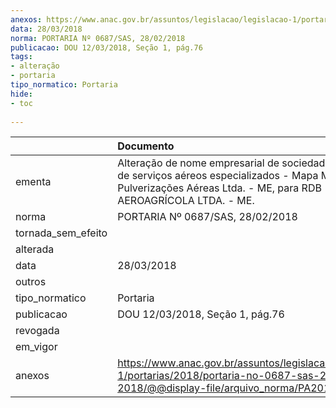 ```yaml
---
anexos: https://www.anac.gov.br/assuntos/legislacao/legislacao-1/portarias/2018/portaria-no-0687-sas-28-02-2018/@@display-file/arquivo_norma/PA2018-0687.pdf
data: 28/03/2018
norma: PORTARIA Nº 0687/SAS, 28/02/2018
publicacao: DOU 12/03/2018, Seção 1, pág.76
tags:
- alteração
- portaria
tipo_normatico: Portaria
hide: 
- toc 
 
---
```


|                    | Documento                                                                                                                                                               |
|:-------------------|:------------------------------------------------------------------------------------------------------------------------------------------------------------------------|
| ementa             | Alteração de nome empresarial de sociedade prestadora de serviços aéreos especializados - Mapa Malek Pulverizações Aéreas Ltda. - ME, para RDB AEROAGRÍCOLA LTDA. - ME. |
| norma              | PORTARIA Nº 0687/SAS, 28/02/2018                                                                                                                                        |
| tornada_sem_efeito |                                                                                                                                                                         |
| alterada           |                                                                                                                                                                         |
| data               | 28/03/2018                                                                                                                                                              |
| outros             |                                                                                                                                                                         |
| tipo_normatico     | Portaria                                                                                                                                                                |
| publicacao         | DOU 12/03/2018, Seção 1, pág.76                                                                                                                                         |
| revogada           |                                                                                                                                                                         |
| em_vigor           |                                                                                                                                                                         |
| anexos             | https://www.anac.gov.br/assuntos/legislacao/legislacao-1/portarias/2018/portaria-no-0687-sas-28-02-2018/@@display-file/arquivo_norma/PA2018-0687.pdf                    |